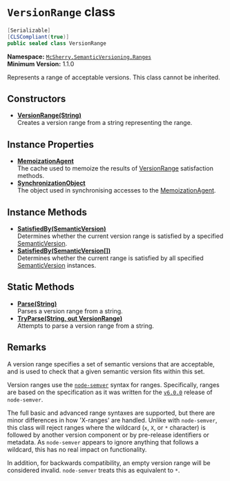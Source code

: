 # `VersionRange` class

```c#
[Serializable]
[CLSCompliant(true)]
public sealed class VersionRange
```

**Namespace:** [`McSherry.SemanticVersioning.Ranges`][1]  
**Minimum Version:** 1.1.0

Represents a range of acceptable versions. This class cannot be
inherited.

[1]: ../


## Constructors

- **[VersionRange(String)][2]**  
  Creates a version range from a string representing the range.
  
[2]: ./ctor(String).md

## Instance Properties

- [**MemoizationAgent**][2A]  
  The cache used to memoize the results of [VersionRange][2B] satisfaction
  methods.
- [**SynchronizationObject**][2C]  
  The object used in synchronising accesses to the [MemoizationAgent][2A].

[2A]: ./MemoizationAgent.md
[2B]:./
[2C]: ./SynchronizationObject.md

## Instance Methods

- **[SatisfiedBy(SemanticVersion)][3]**  
  Determines whether the current version range is satisfied by
  a specified [SemanticVersion][4].
- **[SatisfiedBy(SemanticVersion[])][5]**  
  Determines whether the current range is satisfied by all
  specified [SemanticVersion][4] instances.
  
[3]: ./SatisfiedBy(SemanticVersion).md
[4]: ../SemanticVersion
[5]: ./SatisfiedBy(SemanticVersion).md


## Static Methods

- **[Parse(String)][6]**  
  Parses a version range from a string.
- **[TryParse(String, out VersionRange)][7]**  
  Attempts to parse a version range from a string.

[6]: ./Parse(String).md
[7]: ./TryParse(String,VersionRange).md


## Remarks

A version range specifies a set of semantic versions that are
acceptable, and is used to check that a given semantic version
fits within this set.

Version ranges use the [`node-semver`][8] syntax for ranges.
Specifically, ranges are based on the specification as it was
written for the [`v6.0.0`][9] release of `node-semver`.

The full basic and advanced range syntaxes are supported, but
there are minor differences in how 'X-ranges' are handled. Unlike
with `node-semver`, this class will reject ranges where the wildcard
(`x`, `X`, or `*` character) is followed by another version component
or by pre-release identifiers or metadata. As `node-semver` appears
to ignore anything that follows a wildcard, this has no real impact
on functionality.

In addition, for backwards compatibility, an empty version range
will be considered invalid. `node-semver` treats this as equivalent
to `*`.

[8]: https://github.com/npm/node-semver
[9]: https://github.com/npm/node-semver/blob/v6.0.0/README.md#ranges